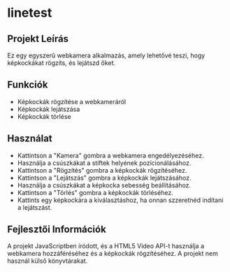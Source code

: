 # linetest


## Projekt Leírás

Ez egy egyszerű webkamera alkalmazás, amely lehetővé teszi, hogy képkockákat rögzíts, és lejátszd őket.


## Funkciók

- Képkockák rögzítése a webkameráról
- Képkockák lejátszása
- Képkockák törlése


## Használat

- Kattintson a "Kamera" gombra a webkamera engedélyezéséhez.
- Használja a csúszkákat a stiftek helyének pozícionálásához.
- Kattintson a "Rögzítés" gombra a képkockák rögzítéséhez.
- Kattintson a "Lejátszás" gombra a képkockák lejátszásához.
- Használja a csúszkákat a képkocka sebesség beállításához.
- Kattintson a "Törlés" gombra a képkockák törléséhez.
- Kattints egy képkockára a kiválasztáshoz, ha onnan szzeretnéd indítani a lejátszást.

## Fejlesztői Információk

A projekt JavaScriptben íródott, és a HTML5 Video API-t használja a webkamera hozzáféréséhez és a képkockák rögzítéséhez. A projekt nem használ külső könyvtárakat.

